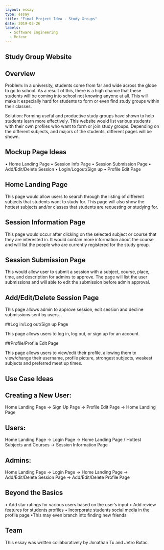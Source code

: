 ```yaml
---
layout: essay
type: essay
title: "Final Project Idea - Study Groups"
date: 2019-03-26
labels:
  - Software Engineering
  - Meteor
---
```


## Study Group Website
## Overview

Problem:
In a university, students come from far and wide across the globe to go to school. As a result of this, there is a high chance that these students will be coming into school not knowing anyone at all. This will make it especially hard for students to form or even find study groups within their classes. 

Solution:
Forming useful and productive study groups have shown to help students learn more effectively. This website would list various students with their own profiles who want to form or join study groups. Depending on the different subjects, and majors of the students, different pages will be shown. 

## Mockup Page Ideas

• Home Landing Page
• Session Info Page
• Session Submission Page
• Add/Edit/Delete Session
• Login/Logout/Sign up
• Profile Edit Page

## Home Landing Page

This page would allow users to search through the listing of different subjects that students want to study for. This page will also show the hottest subjects and/or classes that students are requesting or studying for. 

## Session Information Page

This page would occur after clicking on the selected subject or course that they are interested in.  It would contain more information about the course and will list the people who are currently registered for the study group. 

## Session Submission Page

This would allow user to submit a session with a subject, course, place, time, and description for admins to approve. The page will list the user submissions and will able to edit the submission before admin approval.

## Add/Edit/Delete Session Page

This page allows admin to approve session, edit session and decline submissions sent by users.   

##Log in/Log out/Sign up Page

This page allows users to log in, log out, or sign up for an account.

##Profile/Profile Edit Page

This page allows users to view/edit their profile, allowing them to view/change their username, profile picture, strongest subjects, weakest subjects and preferred meet up times.

## Use Case Ideas

## Creating a New User:
Home Landing Page → Sign Up Page → Profile Edit Page → Home Landing Page

## Users:
Home Landing Page → Login Page → Home Landing Page / Hottest Subjects and Courses → Session Information Page

## Admins:
Home Landing Page → Login Page → Home Landing Page → Add/Edit/Delete Session Page → Add/Edit/Delete Profile Page

## Beyond the Basics

• Add star ratings for various users based on the user’s input
• Add review features for students profiles
• Incorporate students social media in the profile page
    •This may even branch into finding new friends 

## Team

This essay was written collaboratively by Jonathan Tu and Jetro Butac.
